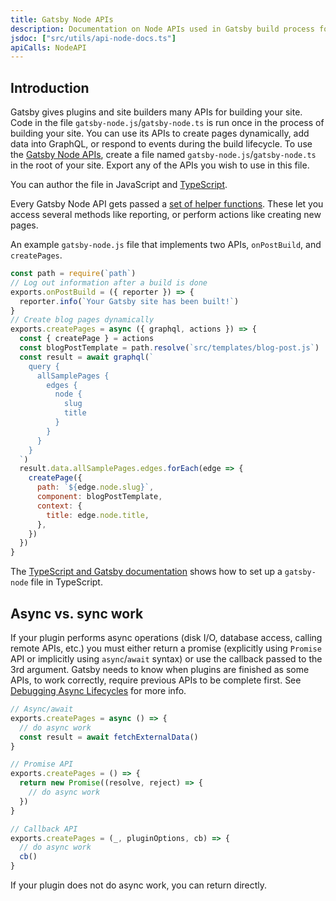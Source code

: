 ```yaml
---
title: Gatsby Node APIs
description: Documentation on Node APIs used in Gatsby build process for common uses like creating pages
jsdoc: ["src/utils/api-node-docs.ts"]
apiCalls: NodeAPI
---
```


## Introduction

Gatsby gives plugins and site builders many APIs for building your site. Code in the file `gatsby-node.js`/`gatsby-node.ts` is run once in the process of building your site. You can use its APIs to create pages dynamically, add data into GraphQL, or respond to events during the build lifecycle. To use the [Gatsby Node APIs](/docs/reference/config-files/gatsby-node/), create a file named `gatsby-node.js`/`gatsby-node.ts` in the root of your site. Export any of the APIs you wish to use in this file.

You can author the file in JavaScript and [TypeScript](/docs/how-to/custom-configuration/typescript/#gatsby-nodets).

Every Gatsby Node API gets passed a [set of helper functions](/docs/reference/config-files/node-api-helpers/). These let you access several methods like reporting, or perform actions like creating new pages.

An example `gatsby-node.js` file that implements two APIs, `onPostBuild`, and `createPages`.

```js:title=gatsby-node.js
const path = require(`path`)
// Log out information after a build is done
exports.onPostBuild = ({ reporter }) => {
  reporter.info(`Your Gatsby site has been built!`)
}
// Create blog pages dynamically
exports.createPages = async ({ graphql, actions }) => {
  const { createPage } = actions
  const blogPostTemplate = path.resolve(`src/templates/blog-post.js`)
  const result = await graphql(`
    query {
      allSamplePages {
        edges {
          node {
            slug
            title
          }
        }
      }
    }
  `)
  result.data.allSamplePages.edges.forEach(edge => {
    createPage({
      path: `${edge.node.slug}`,
      component: blogPostTemplate,
      context: {
        title: edge.node.title,
      },
    })
  })
}
```

The [TypeScript and Gatsby documentation](/docs/how-to/custom-configuration/typescript/#gatsby-nodets) shows how to set up a `gatsby-node` file in TypeScript.

## Async vs. sync work

If your plugin performs async operations (disk I/O, database access, calling remote APIs, etc.) you must either return a promise (explicitly using `Promise` API or implicitly using `async`/`await` syntax) or use the callback passed to the 3rd argument. Gatsby needs to know when plugins are finished as some APIs, to work correctly, require previous APIs to be complete first. See [Debugging Async Lifecycles](/docs/debugging-async-lifecycles/) for more info.

```javascript
// Async/await
exports.createPages = async () => {
  // do async work
  const result = await fetchExternalData()
}

// Promise API
exports.createPages = () => {
  return new Promise((resolve, reject) => {
    // do async work
  })
}

// Callback API
exports.createPages = (_, pluginOptions, cb) => {
  // do async work
  cb()
}
```

If your plugin does not do async work, you can return directly.
